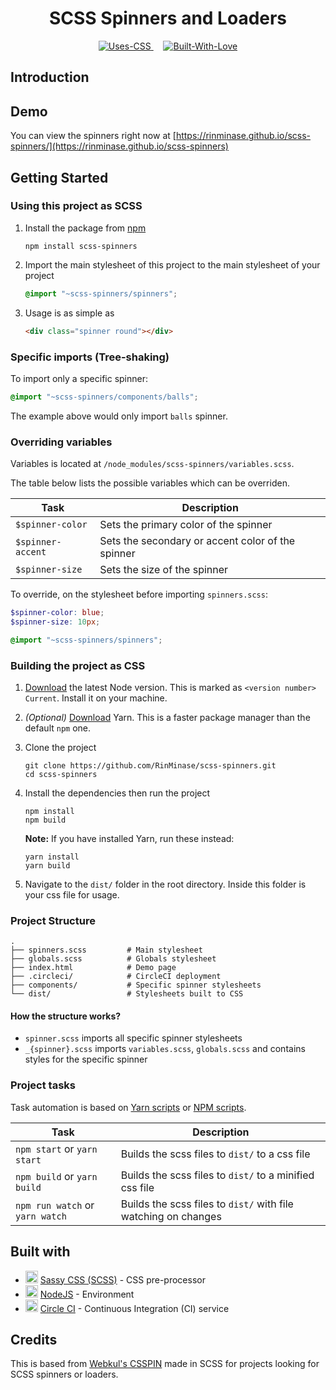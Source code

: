 <h1 align="center"> SCSS Spinners and Loaders </h1>

<p align="center">
    <a href="hthttps://forthebadge.com">
        <img alt="Uses-CSS" src="https://forthebadge.com/images/badges/uses-css.svg">
    </a>&nbsp;&nbsp;&nbsp;
    <a href="https://forthebadge.com">
        <img alt="Built-With-Love" src="https://forthebadge.com/images/badges/built-with-love.svg" />
    </a>
</p>

## Introduction

## Demo
You can view the spinners right now at [https://rinminase.github.io/scss-spinners/](https://rinminase.github.io/scss-spinners)

## Getting Started

### Using this project as SCSS
1. Install the package from [npm](https://www.npmjs.com/package/scss-spinners)

    ```
    npm install scss-spinners
    ```

2. Import the main stylesheet of this project to the main stylesheet of your project

    ```css
    @import "~scss-spinners/spinners";
    ```

3. Usage is as simple as

    ```html
    <div class="spinner round"></div>
    ```

### Specific imports (Tree-shaking)

To import only a specific spinner:

```scss
@import "~scss-spinners/components/balls";
```

The example above would only import `balls` spinner.

### Overriding variables

Variables is located at `/node_modules/scss-spinners/variables.scss`.

The table below lists the possible variables which can be overriden.

| Task               | Description                                         |
| ------------------ | --------------------------------------------------- |
| `$spinner-color`   | Sets the primary color of the spinner               |
| `$spinner-accent`  | Sets the secondary or accent color of the spinner   |
| `$spinner-size`    | Sets the size of the spinner                        |

To override, on the stylesheet before importing `spinners.scss`:

```scss
$spinner-color: blue;
$spinner-size: 10px;

@import "~scss-spinners/spinners";
```

### Building the project as CSS
1. [Download](https://nodejs.org/en/) the latest Node version. This is marked as `<version number> Current`. Install it on your machine.

2. _(Optional)_ [Download](https://yarnpkg.com/latest.msi) Yarn. This is a faster package manager than the default `npm` one.

3. Clone the project

    ```
    git clone https://github.com/RinMinase/scss-spinners.git
    cd scss-spinners
    ```

4. Install the dependencies then run the project

    ```
    npm install
    npm build
    ```

    **Note:** If you have installed Yarn, run these instead:

    ```
    yarn install
    yarn build
    ```

5. Navigate to the `dist/` folder in the root directory. Inside this folder is your css file for usage.

### Project Structure
    .
    ├── spinners.scss         # Main stylesheet
    ├── globals.scss          # Globals stylesheet
    ├── index.html            # Demo page
    ├── .circleci/            # CircleCI deployment
    ├── components/           # Specific spinner stylesheets
    └── dist/                 # Stylesheets built to CSS

#### How the structure works?
- `spinner.scss` imports all specific spinner stylesheets
- `_{spinner}.scss` imports `variables.scss`, `globals.scss` and contains styles for the specific spinner

### Project tasks

Task automation is based on [Yarn scripts](https://yarnpkg.com/lang/en/docs/cli/run/) or [NPM scripts](https://docs.npmjs.com/misc/scripts).

| Task                             | Description                                                     |
| -------------------------------- | --------------------------------------------------------------- |
| `npm start` or `yarn start`      | Builds the scss files to `dist/` to a css file                  |
| `npm build` or `yarn build`      | Builds the scss files to `dist/` to a minified css file         |
| `npm run watch` or `yarn watch`  | Builds the scss files to `dist/` with file watching on changes  |

## Built with
* <img width=20 height=20 src="https://sass-lang.com/favicon.ico"> [Sassy CSS (SCSS)](https://sass-lang.com/) - CSS pre-processor
* <img width=20 height=20 src="https://nodejs.org/static/images/favicons/favicon-32x32.png"> [NodeJS](https://nodejs.org/) - Environment
* <img width=20 height=20 src="https://dmmj3mmt94rvw.cloudfront.net/favicon-undefined.ico"> [Circle CI](https://circleci.com/) - Continuous Integration (CI) service

## Credits
This is based from [Webkul's CSSPIN](https://github.com/webkul/csspin) made in SCSS for projects looking for SCSS spinners or loaders.
